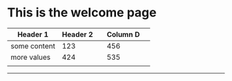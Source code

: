 <!-- TITLE: Home -->
<!-- SUBTITLE: A quick summary of Home -->

# This is the welcome page


| Header 1     | Header 2 |   | Column D |   |
|--------------|----------|---|----------|---|
| some content | 123      |   | 456      |   |
| more values  | 424      |   | 535      |   |
|              |          |   |          |   |

-----

